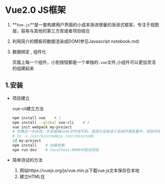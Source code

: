 # Vue2.0 JS框架

1. **`Vue.js`**是一套构建用户界面的小成本渐进增量的渐进式框架，专注于视图层，容易与其他的第三方库或者项目结合

2. 利用简介的模板将数据渲染成DOM(参见Javascript notebook.md)

3. 数据绑定 , 组件化

   页面上每一个组件，小到按钮都是一个单独的`.vue`文件,小组件可以更加灵活的组建起来

## 1.安装

* 项目建立

  vue-cli建立方法

  ```bash
  npm install vue    # 1
  npm install --global vue-cli    # 2
  vue init webpack my-project
  # 如果这一步失败，并且报错node文件找不到，是因为没有进入系统环境变量中，添加环境变量
  # ln -s /usr/bin/nodejs /usr/bin/node
  cd my-project
  npm install    # 加载依赖
  npm run dev    # localhost:8080中启动项目
  ```

* 简单测试的方法

  1. 网站https://vuejs.org/js/vue.min.js下载vue.js文本保存在本地
  2. 建立HTML在<script>中src引用这个本地的vue.js脚本就可以执行对用的vue脚本

## 2.目录结构

```bash
tree -L 1 .
.
├── README.md          项目使用命令说明
├── build              最终代码存放位置
├── config　　　        配置目录
├── index.html         首页入口文件
├── node_modules       npm加载的项目依赖模块
├── package.json       项目配置文件
├── src                项目开发目录，编写的代码在这里
│   ├── App.vue        项目的入口文件，可以直接将vue代码写在里面
│   ├── assets         图片等logo
│   ├── components     组件文件
│   ├── main.js        项目核心文件
│   └── router
├── static             静态资源目录，图片字体等
└── test               测试目录，可以删除
```

1. index.html调用执行对应的src文件中的vue组件
2. App.vue组件调用执行对于国内的组件目录下的相应的组件vue文件显示对应的元素

## 3.模板语法

1. 引入HTML5 <tempate>标签

   Vue.js 使用了基于 HTML 的模版语法，允许开发者声明式地将 DOM 绑定至底层 Vue 实例的数据。

   Vue.js 的核心是一个允许你采用简洁的模板语法来声明式的将数据渲染进 DOM 的系统。

   结合响应系统，在应用状态改变时， Vue 能够智能地计算出重新渲染组件的最小代价并应用到 DOM 操作上。

2. 文本生成

   1. `{{...}}`

      ```html
      <p>{{message}}</p><!--message绑定到对应的下面的Vue组件上-->
      <script>
      new Vue({
        el: '#app',
        data: {
          message: '<h1>菜鸟教程</h1>'
        }
      })
      </script>
      ```

   2. `v-html`

      使用v-html指令输出对应的HTML代码

      ```html
      <div id="app">
          <div v-html="message"></div>
      </div>    
      <script>
      new Vue({
        el: '#app',
        data: {
          message: '<h1>菜鸟教程</h1>'
        }
      })
      </script>
      ```

   属性绑定

   1. `v-bind`

      使用`v-bind`指令对我们的属性进行绑定

   2. `v-model`

      v-model这个指令只能用在`<input>`, `<select>`,`<textarea>`这些表单元素上，所谓双向绑定，指的就是我们在js中的vue实例中的data与其渲染的dom元素上的内容保持一致，两者无论谁被改变，另一方也会相应的更新为相同的数据。这是通过设置属性访问器实现的`

   ```html
   <style>
   .class1{
     background: #444;
     color: #eee;
   }
   </style>

   <div id="app">
     <label for="r1">修改颜色</label><input type="checkbox" v-model="class1" id="r1"><!--v-model实现双向绑定，将class1的属性绑定上去-->
     <br><br>
     <div v-bind:class="{'class1': class1}">
       directiva v-bind:class
     </div>
   </div>
   	
   <script>
   new Vue({
   	el: '#app',
     data:{
     	class1: false <!--将class1的属性隐藏，点击checkbox改为class1-->
     }
   });
   </script>
   ```

   表达式

   1. `vue.js`提供了对`JavaScript`的完整支持
   2. `data`中的数据将被导入到el所指向的对应的HTML元素中，在对应的HTML元素中可以使用对应的数据给JavaScript去执行

   ```html
   <div id="app">
       {{5+5}}<br>
       {{ ok ? 'YES' : 'NO' }}<br>
       {{ message.split('').reverse().join('') }}
       <div v-bind:id="'list-' + id">菜鸟教程</div>
   </div>
       
   <script>
   new Vue({
     el: '#app',
     data: {
       ok: true,
       message: 'RUNOOB',
       id : 1
     }
   })
   </script>
   ```

   ---

3. 指令

   1. 指令是带有`v-`前缀的特殊属性

   2. 指令可以将对应的改变反映在DOM上

   3. 示例 : v-if

      ```html
      <div id="app">
          <p v-if="seen">现在你看到我了</p>
          <template v-if = 'ok'>
            <h>Can you see me!</h>
          </template>
      </div>
          
      <script>
      new Vue({
        el: '#app',
        data: {
          seen: true
        }
      })
      </script>
      ```

   参数

   1. 参数是HTML元素后面制定的属性参数

   2. 指令的参数在　**`:`**　后指明

   3. `v-bind`指令被用来响应和绑定更新的HTML属性

      ```html
      <div id="app">
          <pre><a v-bind:href="url">菜鸟教程</a></pre><!--v-bind指令将元素的href属性和表达式url绑定-->
      </div>
          
      <script>
      new Vue({
        el: '#app',
        data: {
          url: 'http://www.runoob.com'
        }
      })
      </script>
      ```

   4. `v-on`指令可以监听DOM事件

      对于我们的DOM事件，我们的click属性可以用click之后的名称在`vue`的`data`中绑定

      ```html
      <a v-on:click='dosomething'>
      ```

   修饰符

   ​	修饰符是以半角句号 . 指明的特殊后缀，用于指出一个指定应该以特殊方式绑定。例如，.prevent 修	饰符告诉 v-on 指令对于触发的事件调用 event.preventDefault()：

   ```
   <form v-on:submit.prevent="onSubmit"></form>
   ```

   ---

4. 用户输入

   * 双向数据绑定

     `v-model`实现双向的数据绑定，DOM和vue.data中的元素属性是一致的

     `v-model`这个指令只能用在`<input>`, `<select>`,`<textarea>`这些表单元素上，所谓双向绑定，指的就是我们在js中的vue实例中的data与其渲染的dom元素上的内容保持一致，两者无论谁被改变，另一方也会相应的更新为相同的数据。这是通过设置属性访问器实现的

     ```html
     <div id="app">
         <p>{{ message }}</p>  <!--DOM上的属性显示-->
         <input v-model="message">  <!--绑定到对应的vue.data上，双向绑定，同时对input的修改也会自动的修改vue.data并显示在上面的{{message}}中-->
     </div>
         
     <script>
     new Vue({
       el: '#app',
       data: {
         message: 'Runoob!'
       }
     })
     </script>
     ```

   * 事件绑定

     ```html
     <div id="app">
         <p>{{ message }}</p>
         <button v-on:click="reverseMessage">反转字符串</button>
     </div>
         
     <script>
     //这里的this我们指定的是vue组件
     new Vue({
       el: '#app',
       data: {
         message: 'Runoob!'
       },
       methods: {
         reverseMessage: function () {
           this.message = this.message.split('').reverse().join('')
         }
       }
     })
     </script>
     ```

5. 过滤器

   1. 过滤器第一个参数是我们的后面的函数的参数
   2. 过滤器可以串联，类似于Linux下的管道
   3. 过滤器本质上是JS的函数，**用于对我们的用户的文本进行格式化处理**

   ```html
   <div id="app">
     {{ message | capitalize | next }}
   </div>
   	
   <script>
   new Vue({
     el: '#app',
     data: {
   	message: ''
     },
     filters: {
       capitalize: function (value) {
         if (!value) return 'fuck you guys'
         value = value.toString()
         return value.charAt(0).toUpperCase() + value.slice(1)　　//大写首字母
       },
       next: function (value) {
   	  return value + '\n' + 'nothing but GMFTBY';
       }
     }
   })
   </script>
   ```

6. vue实例

   1. 创建

      ```javascript
      var vm = new Vue({...})
      ```

   2. 属性与方法

      1. 每一个vue实例都会代理data对象里面的所有的属性(data对象)

         所谓的代理的意思就是data对象的属性就是vue的属性，可以实现双向的数据绑定

      2. `$`

         * `el` :

           el属性指代我们的DOM中的HTML文档元素，制定要绑定的元素

           ```javascript
           vm.$el === document.getElementById('example');   //el : '#example',结果是true
           ```

         * `data` 

           ```javascript
           var data = { a: 1 }
           var vm = new Vue({
             el: '#example',
             data: data
           })
           vm.$data === data // -> true
           ```

         * `watch`

           ```javascript
           vm.$watch('a', function (newVal, oldVal) {
             // 这个回调将在vm.a改变后调用
           })
           ```

## 4.条件and循环

### 条件

1. v-if / v-else / v-else-if

   ```html
   <div id="app">
       <div v-if="Math.random() > 0.5">
         Sorry
       </div>
       <div v-else-if="Math.random() < 0.3">
         Fuck
       </div>
       <div v-else>
         Not sorry
       </div>
   </div>
       
   <script>
   new Vue({
     el: '#app'
   })
   </script>
   ```

2. v-show

   ```html
   <h1 v-show='ok'>Hello!</h1>   <!--ok在vue.data中如果是true则显示，false则隐藏-->
   ```

### 循环

1. 循环使用`v-for`命令

2. 语法

   ```vue
   v-for='site in sites'    //sites是我们的data中的可迭代对象,site是我们设定的别名
   v-for='(value , key) in sites'    //可以使用python中类似的语法叫做序列解包，首先是值，后是值的索引
   v-for='(value , key , index) in sites'   //index是索引的数值
   v-for='site in 10'    //site可以在数字间迭代
   ```

   ```html
   <div id="app">
     <ol>
       <template v-for='site in sites'>
       	<li v-for="site in sites">
         		{{ site.name }}    <!--循环调用标签-->
       	</li>
       	<li>----------</li>
       </template>
     </ol>
   </div>

   <script>
   new Vue({
     el: '#app',
     data: {
       sites: [
         { name: 'Runoob' },
         { pname: 'Google' },
         { name: 'Taobao' }
       ]
     }
   })
   </script>
   ```

## 5.Vue计算属性

